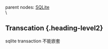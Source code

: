 parent nodes: [SQLite](SQLite.html)\
\

Transcation {.heading-level2}
-----------

sqlite transaction 不能嵌套
